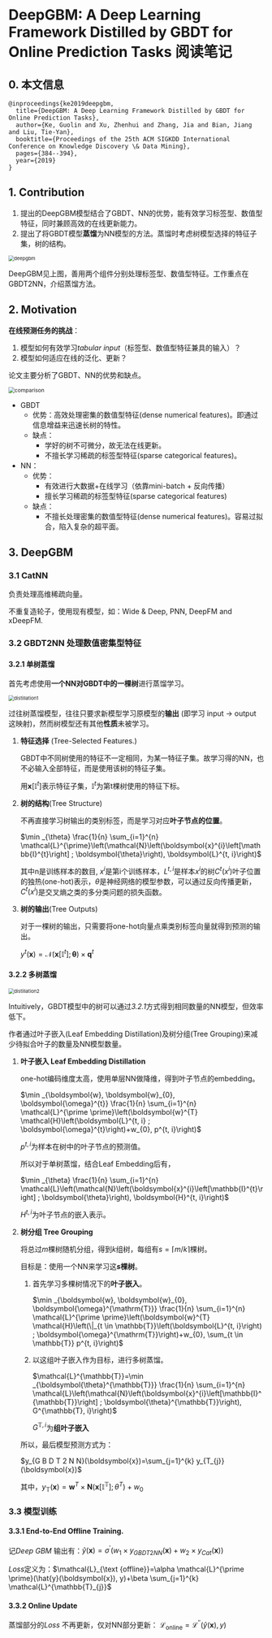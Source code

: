 # DeepGBM: A Deep Learning Framework Distilled by GBDT for Online Prediction Tasks 阅读笔记

## 0. 本文信息

```
@inproceedings{ke2019deepgbm,
  title={DeepGBM: A Deep Learning Framework Distilled by GBDT for Online Prediction Tasks},
  author={Ke, Guolin and Xu, Zhenhui and Zhang, Jia and Bian, Jiang and Liu, Tie-Yan},
  booktitle={Proceedings of the 25th ACM SIGKDD International Conference on Knowledge Discovery \& Data Mining},
  pages={384--394},
  year={2019}
}
```



## 1. Contribution

1. 提出的DeepGBM模型结合了GBDT、NN的优势，能有效学习标签型、数值型特征，同时兼顾高效的在线更新能力。
2. 提出了将GBDT模型**蒸馏**为NN模型的方法。蒸馏时考虑树模型选择的特征子集，树的结构。

<img src="./assets/deepgbm1.png" alt="deepgbm" style="zoom:67%;" />

DeepGBM见上图，善用两个组件分别处理标签型、数值型特征。工作重点在GBDT2NN，介绍蒸馏方法。



## 2. Motivation

**在线预测任务的挑战**：

1. 模型如何有效学习*tabular input*（标签型、数值型特征兼具的输入）？
2. 模型如何适应在线的泛化、更新？



论文主要分析了GBDT、NN的优势和缺点。

<img src="./assets/deepgbm2.png" alt="comparison" style="zoom:75%;" />

- GBDT
  - 优势：高效处理密集的数值型特征(dense numerical features)。即通过信息增益来迅速长树的特性。
  - 缺点：
    - 学好的树不可微分，故无法在线更新。
    - 不擅长学习稀疏的标签型特征(sparse categorical features)。
- NN：
  - 优势：
    - 有效进行大数据+在线学习（依靠mini-batch + 反向传播）
    - 擅长学习稀疏的标签型特征(sparse categorical features)
  - 缺点：
    - 不擅长处理密集的数值型特征(dense numerical features)。容易过拟合，陷入复杂的超平面。



## 3. DeepGBM

### 3.1 CatNN

负责处理高维稀疏向量。

不重复造轮子，使用现有模型，如：Wide & Deep, PNN, DeepFM and xDeepFM.

### 3.2  GBDT2NN 处理数值密集型特征

#### 3.2.1 单树蒸馏

首先考虑使用**一个NN对GBDT中的一棵树**进行蒸馏学习。

<img src="./assets/deepgbm3.png" alt="distillation1" style="zoom:67%;" />

过往树蒸馏模型，往往只要求新模型学习原模型的**输出** (即学习 input -> output 这映射)，然而树模型还有其他**性质**未被学习。

1. **特征选择** (Tree-Selected Features.)

   GBDT中不同树使用的特征不一定相同，为某一特征子集。故学习得的NN，也不必输入全部特征，而是使用该树的特征子集。

   用$\boldsymbol{x}\left[\mathbb{I}^{t}\right]$表示特征子集，$\mathbb{I}^{t}$为第t棵树使用的特征下标。

2. **树的结构**(Tree Structure)

   不再直接学习树输出的类别标签，而是学习对应**叶子节点的位置**。

   $\min _{\theta} \frac{1}{n} \sum_{i=1}^{n} \mathcal{L}^{\prime}\left(\mathcal{N}\left(\boldsymbol{x}^{i}\left[\mathbb{I}^{t}\right] ; \boldsymbol{\theta}\right), \boldsymbol{L}^{t, i}\right)$

   其中n是训练样本的数目, $x^i$是第i个训练样本，$L^{t, i}$是样本$x^i$的树$C^{t}\left(x^{i}\right)$叶子位置的独热(one-hot)表示，$\theta$是神经网络的模型参数，可以通过反向传播更新，$C^{t}\left(x^{i}\right)$是交叉熵之类的多分类问题的损失函数。

3. **树的输出**(Tree Outputs)

   对于一棵树的输出，只需要将one-hot向量点乘类别标签向量就得到预测的输出。

   $y^{t}(\boldsymbol{x})=\mathcal{N}\left(\boldsymbol{x}\left[\mathbb{I}^{t}\right] ; \boldsymbol{\theta}\right) \times \boldsymbol{q}^{t}$

#### 3.2.2 多树蒸馏

<img src="./assets/deepgbm4.png" alt="distillation2" style="zoom:67%;" />

Intuitively，GBDT模型中的树可以通过*3.2.1*方式得到相同数量的NN模型，但效率低下。

作者通过叶子嵌入(Leaf Embedding Distillation)及树分组(Tree Grouping)来减少待拟合叶子的数量及NN模型数量。

1. **叶子嵌入 Leaf Embedding Distillation**

   one-hot编码维度太高，使用单层NN做降维，得到叶子节点的embedding。

   $\min _{\boldsymbol{w}, \boldsymbol{w}_{0}, \boldsymbol{\omega}^{t}} \frac{1}{n} \sum_{i=1}^{n} \mathcal{L}^{\prime \prime}\left(\boldsymbol{w}^{T} \mathcal{H}\left(\boldsymbol{L}^{t, i} ; \boldsymbol{\omega}^{t}\right)+w_{0}, p^{t, i}\right)$

   $p^{t, i}$为样本在树中的叶子节点的预测值。

   所以对于单树蒸馏，结合Leaf Embedding后有，

   $\min _{\theta} \frac{1}{n} \sum_{i=1}^{n} \mathcal{L}\left(\mathcal{N}\left(\boldsymbol{x}^{i}\left[\mathbb{I}^{t}\right] ; \boldsymbol{\theta}\right), \boldsymbol{H}^{t, i}\right)$

   ${H}^{t, i}$为叶子节点的嵌入表示。

2. **树分组 Tree Grouping**

   将总过$m$棵树随机分组，得到$k$组树，每组有$s=\lceil m / k\rceil$棵树。

   目标是：使用一个NN来学习这***s*棵树**。

   1. 首先学习多棵树情况下的**叶子嵌入**。

      $\min _{\boldsymbol{w}, \boldsymbol{w}_{0}, \boldsymbol{\omega}^{\mathrm{T}}} \frac{1}{n} \sum_{i=1}^{n} \mathcal{L}^{\prime \prime}\left(\boldsymbol{w}^{T} \mathcal{H}\left(\|_{t \in \mathbb{T}}\left(\boldsymbol{L}^{t, i}\right) ; \boldsymbol{\omega}^{\mathrm{T}}\right)+w_{0}, \sum_{t \in \mathbb{T}} p^{t, i}\right)$

   2. 以这组叶子嵌入作为目标，进行多树蒸馏。

      $\mathcal{L}^{\mathbb{T}}=\min _{\boldsymbol{\theta}^{\mathbb{T}}} \frac{1}{n} \sum_{i=1}^{n} \mathcal{L}\left(\mathcal{N}\left(\boldsymbol{x}^{i}\left[\mathbb{I}^{\mathbb{T}}\right] ; \boldsymbol{\theta}^{\mathbb{T}}\right), G^{\mathbb{T}, i}\right)$

      $G^{\mathbb{T}, i}$为**组叶子嵌入**

   所以，最后模型预测方式为：

   $y_{G B D T 2 N N}(\boldsymbol{x})=\sum_{j=1}^{k} y_{T_{j}}(\boldsymbol{x})$

   其中，$y_{\mathbb{T}}(\boldsymbol{x})=\boldsymbol{w}^{T} \times \boldsymbol{N}\left(\boldsymbol{x}\left[\mathbb{I}^{\mathbb{T}}\right] ; \theta^{T}\right)+w_{0}$



### 3.3 模型训练

#### 3.3.1 End-to-End Offline Training.

记*Deep GBM* 输出有：$\hat{y}(\boldsymbol{x})=\sigma^{\prime}\left(w_{1} \times y_{G B D T 2 N N}(\boldsymbol{x})+w_{2} \times y_{C a t}(\boldsymbol{x})\right)$

*Loss*定义为：$\mathcal{L}_{\text {offline}}=\alpha \mathcal{L}^{\prime \prime}(\hat{y}(\boldsymbol{x}), y)+\beta \sum_{j=1}^{k} \mathcal{L}^{\mathbb{T}_{j}}$

#### 3.3.2 Online Update

蒸馏部分的*Loss* 不再更新，仅对NN部分更新： $\mathcal{L}_{\text {online}}=\mathcal{L}^{\prime \prime}(\hat{y}(\boldsymbol{x}), y)$



